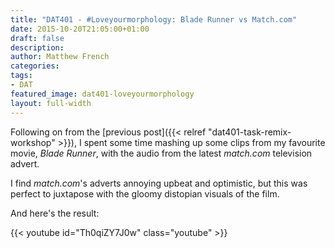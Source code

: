 ```yaml
---
title: "DAT401 - #Loveyourmorphology: Blade Runner vs Match.com"
date: 2015-10-20T21:05:00+01:00
draft: false
description: 
author: Matthew French
categories:
tags:
- DAT
featured_image: dat401-loveyourmorphology
layout: full-width
---
```


Following on from the [previous post]({{< relref "dat401-task-remix-workshop" >}}), I spent some time mashing up some clips from my favourite movie, _Blade Runner_, with the audio from the latest _match.com_ television advert.

I find _match.com_'s adverts annoying upbeat and optimistic, but this was perfect to juxtapose with the gloomy distopian visuals of the film.

And here's the result:

<!--more-->

{{< youtube id="Th0qiZY7J0w" class="youtube" >}}